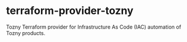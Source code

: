 # terraform-provider-tozny
Tozny Terraform provider for Infrastructure As Code (IAC) automation of Tozny products.
